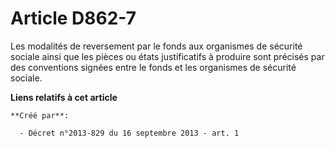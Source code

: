 # Article D862-7

Les modalités de reversement par le fonds aux organismes de sécurité sociale ainsi que les pièces ou états justificatifs à
produire sont précisés par des conventions signées entre le fonds et les organismes de sécurité sociale.

**Liens relatifs à cet article**

	**Créé par**:

	  - Décret n°2013-829 du 16 septembre 2013 - art. 1
